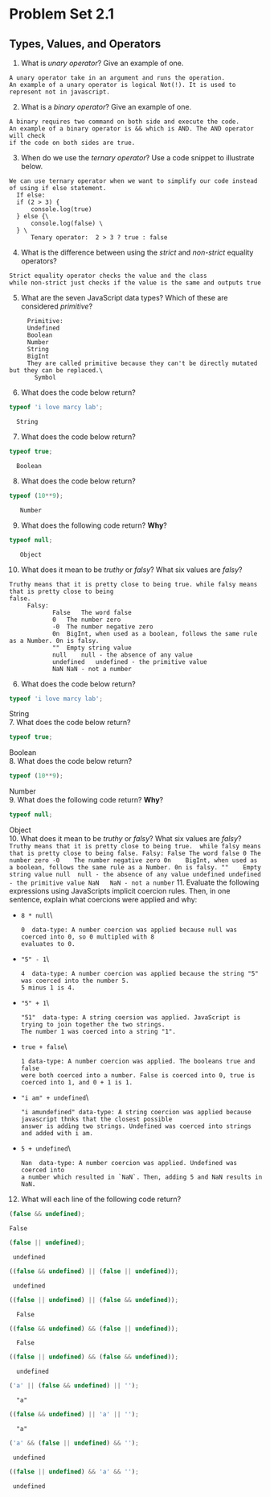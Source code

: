# Problem Set 2.1
## Types, Values, and Operators

1. What is _unary operator_? Give an example of one.  
 ``` 
 A unary operator take in an argument and runs the operation.
 An example of a unary operator is logical Not(!). It is used to represent not in javascript.
 ```
2. What is a _binary operator_? Give an example of one.  
 ```
 A binary requires two command on both side and execute the code. 
 An example of a binary operator is && which is AND. The AND operator will check
 if the code on both sides are true.
 ```
3. When do we use the _ternary operator_? Use a code snippet to illustrate below. 
```
We can use ternary operator when we want to simplify our code instead of using if else statement.  
  If else:  
  if (2 > 3) {                         
      console.log(true)                        
  } else {\
      console.log(false) \
  } \
      Tenary operator:  2 > 3 ? true : false
```
4. What is the difference between using the _strict_ and _non-strict_ equality operators?  
```     
Strict equality operator checks the value and the class 
while non-strict just checks if the value is the same and outputs true
```
5. What are the seven JavaScript data types? Which of these are considered _primitive_?  
```     
     Primitive:  
     Undefined  
     Boolean  
     Number  
     String  
     BigInt  
     They are called primitive because they can't be directly mutated but they can be replaced.\
       Symbol 
```
6. What does the code below return?  
  ```javascript
  typeof 'i love marcy lab';
  ```
```
  String
```
7. What does the code below return?  
  ```javascript
  typeof true;
  ```
```
  Boolean 
```
8. What does the code below return?  
  ```javascript
  typeof (10**9);
  ```
```
   Number 
```
9. What does the following code return? **Why**?  
  ```javascript
  typeof null;
  ```
```
   Object  
```
10. What does it mean to be _truthy_ or _falsy_? What six values are _falsy_?  
```
Truthy means that it is pretty close to being true. while falsy means that is pretty close to being 
false.  
     Falsy:  
            False	The word false  
            0	The number zero
            -0	The number negative zero
            0n	BigInt, when used as a boolean, follows the same rule as a Number. 0n is falsy.
            ""	Empty string value
            null	null - the absence of any value
            undefined	undefined - the primitive value
            NaN	NaN - not a number
```
6. What does the code below return?
  ```javascript
  typeof 'i love marcy lab';
  ```
  String\
7. What does the code below return?
  ```javascript
  typeof true;
  ```
  Boolean\
8. What does the code below return?
  ```javascript
  typeof (10**9);
  ```
   Number\
9. What does the following code return? **Why**?
  ```javascript
  typeof null;
  ```
   Object\
10. What does it mean to be _truthy_ or _falsy_? What six values are _falsy_?  
      ```
      Truthy means that it is pretty close to being true. 
      while falsy means that is pretty close to being false.
      Falsy:
          False	The word false
          0	The number zero
          -0	The number negative zero
          0n	BigInt, when used as a boolean, follows the same rule as a Number. 0n is falsy.
          ""	Empty string value
          null	null - the absence of any value
          undefined	undefined - the primitive value
          NaN	NaN - not a number
      ```
11. Evaluate the following expressions using JavaScripts implicit coercion rules. Then, in one sentence, explain what coercions were applied and why:
  * `8 * null`\
    ```
    0  data-type: A number coercion was applied because null was coerced into 0, so 0 multipled with 8
    evaluates to 0.
    ```
  * `"5" - 1`\
    ```
    4  data-type: A number coercion was applied because the string "5" was coerced into the number 5.
    5 minus 1 is 4.
    ```
  * `"5" + 1`\
    ```
    "51"  data-type: A string coersion was applied. JavaScript is trying to join together the two strings.
    The number 1 was coerced into a string "1".
    ```
  * `true + false`\
    ```
    1 data-type: A number coercion was applied. The booleans true and false 
    were both coerced into a number. False is coerced into 0, true is coerced into 1, and 0 + 1 is 1.
    ```
  * `"i am" + undefined`\
    ```
    "i amundefined" data-type: A string coercion was applied because javascript thnks that the closest possible
    answer is adding two strings. Undefined was coerced into strings and added with i am.
    ```
  * `5 + undefined`\
    ```
    Nan  data-type: A number coercion was applied. Undefined was coerced into 
    a number which resulted in `NaN`. Then, adding 5 and NaN results in NaN.
    ```
12. What will each line of the following code return?
   ```javascript
   (false && undefined);
   ```
    False
   ```javascript
   (false || undefined);
   ```
     undefined
   ```javascript
   ((false && undefined) || (false || undefined));
   ```
     undefined
   ```javascript
   ((false || undefined) || (false && undefined));
   ```
      False
   ```javascript
   ((false && undefined) && (false || undefined));
   ```
      False
   ```javascript
   ((false || undefined) && (false && undefined));
   ```
      undefined
   ```javascript
   ('a' || (false && undefined) || '');
   ```
      "a"
   ```javascript
   ((false && undefined) || 'a' || '');
   ```
      "a"
   ```javascript
   ('a' && (false || undefined) && '');
   ```
     undefined
   ```javascript
   ((false || undefined) && 'a' && '');
   ```
     undefined
